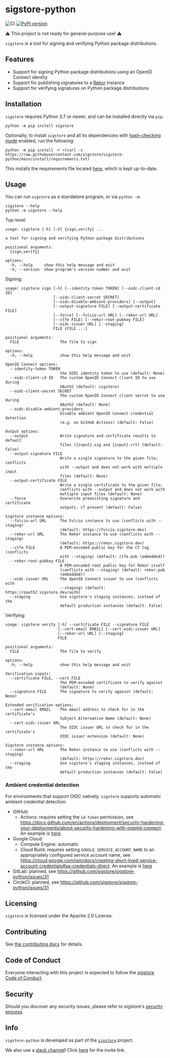 sigstore-python
===============

<!--- @begin-badges@ --->
![CI](https://github.com/sigstore/sigstore-python/workflows/CI/badge.svg)
[![PyPI version](https://badge.fury.io/py/sigstore.svg)](https://pypi.org/project/sigstore)
<!--- @end-badges@ --->

⚠️ This project is not ready for general-purpose use! ⚠️

`sigstore` is a tool for signing and verifying Python package distributions.

## Features

* Support for signing Python package distributions using an OpenID Connect identity
* Support for publishing signatures to a [Rekor](https://github.com/sigstore/rekor) instance
* Support for verifying signatures on Python package distributions

## Installation

`sigstore` requires Python 3.7 or newer, and can be installed directly via `pip`:

```console
python -m pip install sigstore
```

Optionally, to install `sigstore` and all its dependencies with [hash-checking mode](https://pip.pypa.io/en/stable/topics/secure-installs/#hash-checking-mode) enabled, run the following:

```console
python -m pip install -r <(curl -s https://raw.githubusercontent.com/sigstore/sigstore-python/main/install/requirements.txt)
```

This installs the requirements file located [here](https://github.com/sigstore/sigstore-python/blob/main/install/requirements.txt), which is kept up-to-date.

## Usage

You can run `sigstore` as a standalone program, or via `python -m`:

```console
sigstore --help
python -m sigstore --help
```

Top-level:

<!-- @begin-sigstore-help@ -->
```
usage: sigstore [-h] [-V] {sign,verify} ...

a tool for signing and verifying Python package distributions

positional arguments:
  {sign,verify}

options:
  -h, --help     show this help message and exit
  -V, --version  show program's version number and exit
```
<!-- @end-sigstore-help@ -->

Signing:

<!-- @begin-sigstore-sign-help@ -->
```
usage: sigstore sign [-h] [--identity-token TOKEN] [--oidc-client-id ID]
                     [--oidc-client-secret SECRET]
                     [--oidc-disable-ambient-providers] [--output]
                     [--output-signature FILE] [--output-certificate FILE]
                     [--force] [--fulcio-url URL] [--rekor-url URL]
                     [--ctfe FILE] [--rekor-root-pubkey FILE]
                     [--oidc-issuer URL] [--staging]
                     FILE [FILE ...]

positional arguments:
  FILE                  The file to sign

options:
  -h, --help            show this help message and exit

OpenID Connect options:
  --identity-token TOKEN
                        the OIDC identity token to use (default: None)
  --oidc-client-id ID   The custom OpenID Connect client ID to use during
                        OAuth2 (default: sigstore)
  --oidc-client-secret SECRET
                        The custom OpenID Connect client secret to use during
                        OAuth2 (default: None)
  --oidc-disable-ambient-providers
                        Disable ambient OpenID Connect credential detection
                        (e.g. on GitHub Actions) (default: False)

Output options:
  --output              Write signature and certificate results to default
                        files ({input}.sig and {input}.crt) (default: False)
  --output-signature FILE
                        Write a single signature to the given file; conflicts
                        with --output and does not work with multiple input
                        files (default: None)
  --output-certificate FILE
                        Write a single certificate to the given file;
                        conflicts with --output and does not work with
                        multiple input files (default: None)
  --force               Overwrite preexisting signature and certificate
                        outputs, if present (default: False)

Sigstore instance options:
  --fulcio-url URL      The Fulcio instance to use (conflicts with --staging)
                        (default: https://fulcio.sigstore.dev)
  --rekor-url URL       The Rekor instance to use (conflicts with --staging)
                        (default: https://rekor.sigstore.dev)
  --ctfe FILE           A PEM-encoded public key for the CT log (conflicts
                        with --staging) (default: ctfe.pub (embedded))
  --rekor-root-pubkey FILE
                        A PEM-encoded root public key for Rekor itself
                        (conflicts with --staging) (default: rekor.pub
                        (embedded))
  --oidc-issuer URL     The OpenID Connect issuer to use (conflicts with
                        --staging) (default: https://oauth2.sigstore.dev/auth)
  --staging             Use sigstore's staging instances, instead of the
                        default production instances (default: False)
```
<!-- @end-sigstore-sign-help@ -->

Verifying:

<!-- @begin-sigstore-verify-help@ -->
```
usage: sigstore verify [-h] --certificate FILE --signature FILE
                       [--cert-email EMAIL] [--cert-oidc-issuer URL]
                       [--rekor-url URL] [--staging]
                       FILE

positional arguments:
  FILE                  The file to verify

options:
  -h, --help            show this help message and exit

Verification inputs:
  --certificate FILE, --cert FILE
                        The PEM-encoded certificate to verify against
                        (default: None)
  --signature FILE      The signature to verify against (default: None)

Extended verification options:
  --cert-email EMAIL    The email address to check for in the certificate's
                        Subject Alternative Name (default: None)
  --cert-oidc-issuer URL
                        The OIDC issuer URL to check for in the certificate's
                        OIDC issuer extension (default: None)

Sigstore instance options:
  --rekor-url URL       The Rekor instance to use (conflicts with --staging)
                        (default: https://rekor.sigstore.dev)
  --staging             Use sigstore's staging instances, instead of the
                        default production instances (default: False)
```
<!-- @end-sigstore-verify-help@ -->

### Ambient credential detection

For environments that support OIDC natively, `sigstore` supports automatic ambient credential detection:

- GitHub:
  - Actions: requires setting the `id-token` permission, see https://docs.github.com/en/actions/deployment/security-hardening-your-deployments/about-security-hardening-with-openid-connect. An example is [here](https://github.com/sigstore/sigstore-python/blob/main/.github/workflows/release.yml).
- Google Cloud:
  - Compute Engine: automatic
  - Cloud Build: requires setting `GOOGLE_SERVICE_ACCOUNT_NAME` to an appropriately configured service account name, see https://cloud.google.com/iam/docs/creating-short-lived-service-account-credentials#sa-credentials-direct. An example is [here](https://github.com/sigstore/sigstore-python/blob/main/cloudbuild.yaml)
- GitLab: planned, see https://github.com/sigstore/sigstore-python/issues/31
- CircleCI: planned, see https://github.com/sigstore/sigstore-python/issues/31

## Licensing

`sigstore` is licensed under the Apache 2.0 License.

## Contributing

See [the contributing docs](https://github.com/sigstore/.github/blob/main/CONTRIBUTING.md) for details.

## Code of Conduct
Everyone interacting with this project is expected to follow the
[sigstore Code of Conduct](https://github.com/sigstore/.github/blob/main/CODE_OF_CONDUCT.md).

## Security

Should you discover any security issues, please refer to sigstore's [security
process](https://github.com/sigstore/.github/blob/main/SECURITY.md).

## Info

`sigstore-python` is developed as part of the [`sigstore`](https://sigstore.dev) project.

We also use a [slack channel](https://sigstore.slack.com)!
Click [here](https://join.slack.com/t/sigstore/shared_invite/zt-mhs55zh0-XmY3bcfWn4XEyMqUUutbUQ) for the invite link.
